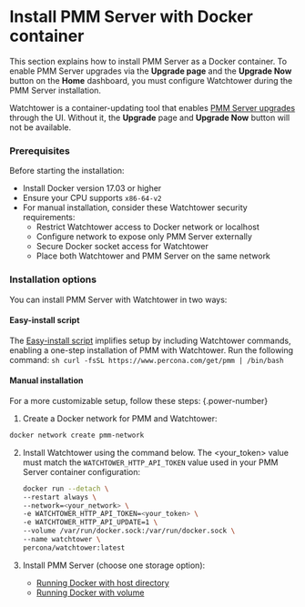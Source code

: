 # Install PMM Server with Docker container

This section explains how to install PMM Server as a Docker container. To enable PMM Server upgrades via the **Upgrade page** and the **Upgrade Now** button on the **Home** dashboard, you must configure Watchtower during the PMM Server installation.

Watchtower is a container-updating tool that enables [PMM Server upgrades](../../../../pmm-upgrade/ui_upgrade.md) through the UI. Without it, the **Upgrade** page and **Upgrade Now** button will not be available.

### Prerequisites

Before starting the installation:

* Install Docker version 17.03 or higher
* Ensure your CPU supports `x86-64-v2`
* For manual installation, consider these Watchtower security requirements:
  - Restrict Watchtower access to Docker network or localhost
  - Configure network to expose only PMM Server externally
  - Secure Docker socket access for Watchtower
  - Place both Watchtower and PMM Server on the same network

### Installation options

You can install PMM Server with Watchtower in two ways:

#### Easy-install script 

The [Easy-install script](../docker/easy-install.md) implifies setup by including Watchtower commands, enabling a one-step installation of PMM with Watchtower. Run the following command:
     ```sh
     curl -fsSL https://www.percona.com/get/pmm | /bin/bash
     ```

#### Manual installation

For a more customizable setup, follow these steps:
{.power-number}

1.  Create a Docker network for PMM and Watchtower:
   ```sh
   docker network create pmm-network
   ```

2. Install Watchtower using the command below. The <your_token> value must match the `WATCHTOWER_HTTP_API_TOKEN` value used in your PMM Server container configuration:

   ```sh
   docker run --detach \
   --restart always \
   --network=<your_network> \
   -e WATCHTOWER_HTTP_API_TOKEN=<your_token> \
   -e WATCHTOWER_HTTP_API_UPDATE=1 \
   --volume /var/run/docker.sock:/var/run/docker.sock \
   --name watchtower \
   percona/watchtower:latest
   ```

3. Install PMM Server (choose one storage option):

   - [Running Docker with host directory](../docker/run_with_host_dir.md)
   - [Running Docker with volume](../docker/run_with_vol.md)